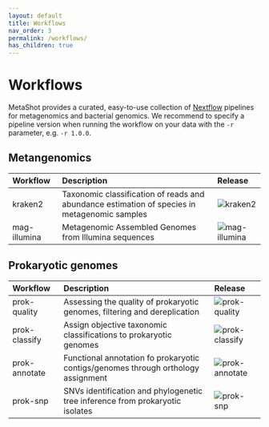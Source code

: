 ```yaml
---
layout: default
title: Workflows
nav_order: 3
permalink: /workflows/
has_children: true
---
```


# Workflows

MetaShot provides a curated, easy-to-use collection of [Nextflow](nextflow.io)
pipelines for metagenomics and bacterial genomics. We recommend to specify a
pipeline version when running the workflow on your data with the `-r` parameter,
e.g. `-r 1.0.0`.

## Metangenomics

| Workflow              | Description                                                                                   | Release                                                                                                        |
|:----------------------|:----------------------------------------------------------------------------------------------|:-----------------------------------------|
| kraken2               | Taxonomic classification of reads and abundance estimation of species in metagenomic samples  | ![kraken2][kraken2_release]              |
| mag-illumina          | Metagenomic Assembled Genomes from Illumina sequences                                         | ![mag-illumina](mag_illumina_release)    |

## Prokaryotic genomes

| Workflow              | Description                                                                                   | Release                                                                                                        |
|:----------------------|:----------------------------------------------------------------------------------------------|:-----------------------------------------|
| prok-quality          | Assessing the quality of prokaryotic genomes, filtering and dereplication                     | ![prok-quality](prok_quality_release)    |
| prok-classify         | Assign objective taxonomic classifications to prokaryotic genomes                             | ![prok-classify](prok_classify_release)  |
| prok-annotate         | Functional annotation fo prokaryotic contigs/genomes through orthology assignment             | ![prok-annotate](prok_annotate_release)  |
| prok-snp              | SNVs identification and phylogenetic tree inference from prokaryotic isolates                 | ![prok-snp](prok_snp_release)                    |


[kraken2_release]: https://img.shields.io/github/v/release/metashot/kraken2?sort=semver "kraken2 release"
[mag_illumina_release]: https://img.shields.io/github/v/release/metashot/mag-illumina?sort=semver "mag-illumina release"
[prok_quality_release]: https://img.shields.io/github/v/release/metashot/prok-quality?sort=semver "prok-quality release"
[prok_classify_release]: https://img.shields.io/github/v/release/metashot/prok-classify?sort=semver "prok-classify release"
[prok_annotate_release]: https://img.shields.io/github/v/release/metashot/prok-annotate?sort=semver "prok-annotate release"
[prok_snp_release]: https://img.shields.io/github/v/release/metashot/prok-snp?sort=semver "prok-snp release"
